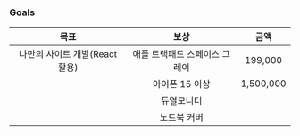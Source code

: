 ### Goals

|              목표              |             보상              |   금액    |
| :----------------------------: | :---------------------------: | :-------: |
| 나만의 사이트 개발(React 활용) | 애플 트랙패드 스페이스 그레이 |  199,000  |
|                                |        아이폰 15 이상         | 1,500,000 |
|                                |          듀얼모니터           |           |
|                                |          노트북 커버          |           |
